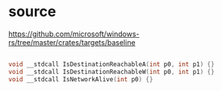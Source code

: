 # source

<https://github.com/microsoft/windows-rs/tree/master/crates/targets/baseline>

```c

void __stdcall IsDestinationReachableA(int p0, int p1) {}
void __stdcall IsDestinationReachableW(int p0, int p1) {}
void __stdcall IsNetworkAlive(int p0) {}

```

